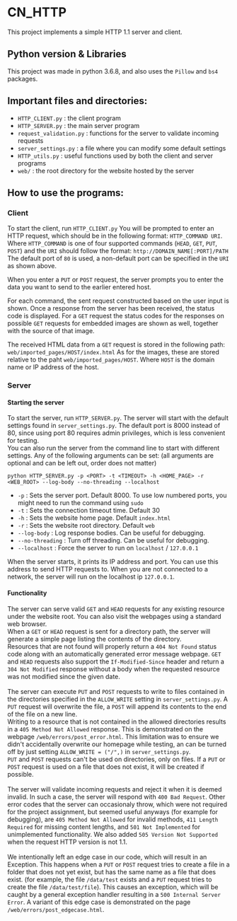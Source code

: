 # CN_HTTP

This project implements a simple HTTP 1.1 server and client.

## Python version & Libraries

This project was made in python 3.6.8, and also uses the `Pillow` and `bs4` packages.

## Important files and directories:

 - `HTTP_CLIENT.py` : the client program
 - `HTTP_SERVER.py` : the main server program
 - `request_validation.py` : functions for the server to validate incoming requests
 - `server_settings.py` : a file where you can modify some default settings
 - `HTTP_utils.py` : useful functions used by both the client and server programs
 - `web/` : the root directory for the website hosted by the server

## How to use the programs:

### Client

To start the client, run `HTTP_CLIENT.py`
You will be prompted to enter an HTTP request, which should be in the following format: `HTTP_COMMAND URI`.
Where `HTTP_COMMAND` is one of four supported commands (`HEAD`, `GET`, `PUT`, `POST`) and the `URI` should follow the format: `http://DOMAIN_NAME[:PORT]/PATH`
The default port of `80` is used, a non-default port can be specified in the `URI` as shown above.

When you enter a `PUT` or `POST` request, the server prompts you to enter the data you want to send to the earlier entered host.

For each command, the sent request constructed based on the user input is shown. Once a response from the server has been received, the status code is displayed. For a `GET` request the status codes for the responses on possible `GET` requests for embedded images are shown as well, together with the source of that image.

The received HTML data from a `GET` request is stored in the following path: `web/imported_pages/HOST/index.html`
As for the images, these are stored relative to the paht `web/imported_pages/HOST`. Where `HOST` is the domain name or IP address of the host.

### Server

#### Starting the server
To start the server, run `HTTP_SERVER.py`. The server will start with the default settings found in `server_settings.py`.
The default port is 8000 instead of 80, since using port 80 requires admin privileges, which is less convenient for testing.
\
You can also run the server from the command line to start with different settings. Any of the following arguments can be set:
(all arguments are optional and can be left out, order does not matter)
```
python HTTP_SERVER.py -p <PORT> -t <TIMEOUT> -h <HOME_PAGE> -r <WEB_ROOT> --log-body --no-threading --localhost
```
- `-p` : Sets the server port. Default 8000. To use low numbered ports, you might need to run the command using `sudo`
- `-t` : Sets the connection timeout time. Default 30
- `-h` : Sets the website home page. Default `index.html`
- `-r` : Sets the website root directory. Default `web`
- `--log-body` : Log response bodies. Can be useful for debugging.
- `--no-threading` : Turn off threading. Can be useful for debugging.
- `--localhost` : Force the server to run on `localhost` / `127.0.0.1`

When the server starts, it prints its IP address and port. You can use this address to send HTTP requests to. When you are not connected to a network, 
the server will run on the localhost ip `127.0.0.1`. 

#### Functionality
The server can serve valid `GET` and `HEAD` requests for any existing resource under the website root. 
You can also visit the webpages using a standard web browser.\
When a `GET` or `HEAD` request is sent for a directory path, the server will generate a simple page listing the contents of the directory. \
Resources that are not found will properly return a `404 Not Found` status code along with an automatically generated error message webpage. 
`GET` and `HEAD` requests also support the `If-Modified-Since` header and return a `304 Not Modified` response without a body
when the requested resource was not modified since the given date.\
\
The server can execute `PUT` and `POST` requests to write to files contained in the directories specified in the `ALLOW_WRITE` 
setting in `server_settings.py`. A `PUT` request will overwrite the file, a `POST` will append its contents to the end of the file on a new line. \
Writing to a resource that is not contained in the allowed directories results in a `405 Method Not Allowed` response. This is demonstrated on 
the webpage `/web/errors/post_error.html`. This limitation was to ensure we didn't accidentally overwrite our homepage while testing, 
an can be turned off by just setting `ALLOW_WRITE = ("/",)` in `server_settings.py`. \
`PUT` and `POST` requests can't be used on directories, only on files. If a `PUT` or `POST` request is used on a file that does not exist,
it will be created if possible.\
\
The server will validate incoming requests and reject it when it is deemed invalid. In such a case, the server will respond with `400 Bad Request`.
Other error codes that the server can occasionaly throw, which were not required for the project assignment, but seemed useful anyways 
(for example for debugging), are `405 Method Not Allowed` for invalid methods, `411 Length Required` for missing content lengths, and `501 Not Implemented`
for unimplemented functionality. We also added `505 Version Not Supported` when the request HTTP version is not 1.1. \
\
We intentionally left an edge case in our code, which will result in an Exception. This happens when a `PUT` or `POST` request tries to create
a file in a folder that does not yet exist, but has the same name as a file that does exist. (for example, the file `/data/test` exists and a `PUT` request
tries to create the file `/data/test/file`). This causes an exception, which will be caught by a general exception handler resulting in a `500 Internal Server Error`.
A variant of this edge case is demonstrated on the page `/web/errors/post_edgecase.html`.














